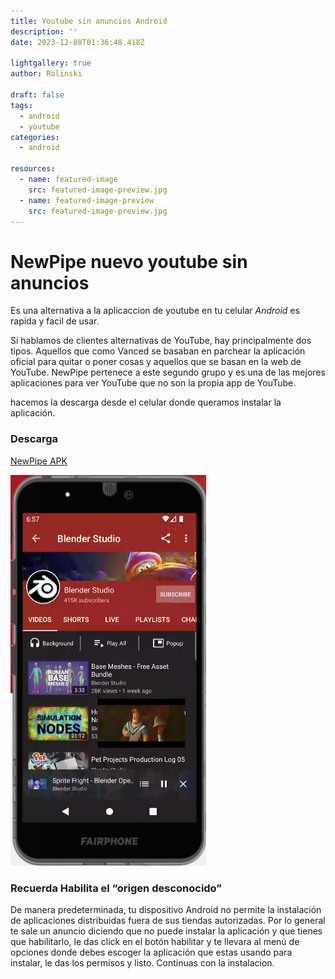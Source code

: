 ```yaml
---
title: Youtube sin anuncios Android
description: ''
date: 2023-12-08T01:36:48.418Z

lightgallery: true
author: Rolinski

draft: false
tags:
  - android
  - youtube
categories:
  - android

resources:
  - name: featured-image
    src: featured-image-preview.jpg
  - name: featured-image-preview
    src: featured-image-preview.jpg
---
```


# NewPipe nuevo youtube sin anuncios

Es una alternativa a la aplicaccion de youtube en tu celular _Android_ es rapida y facil de usar.

Si hablamos de clientes alternativas de YouTube, hay principalmente dos tipos. Aquellos que como Vanced se basaban en parchear la aplicación oficial para quitar o poner cosas y aquellos que se basan en la web de YouTube. NewPipe pertenece a este segundo grupo y es una de las mejores aplicaciones para ver YouTube que no son la propia app de YouTube.

hacemos la descarga desde el celular donde queramos instalar la aplicación.

### Descarga

[NewPipe APK](https://archive.newpipe.net/fdroid/repo/NewPipe_v0.25.2.apk)

![newpipe](newpipe.png)

### Recuerda Habilita el “origen desconocido”

De manera predeterminada, tu dispositivo Android no permite la instalación de aplicaciones distribuidas fuera de sus tiendas autorizadas.
Por lo general te sale un anuncio diciendo que no puede instalar la aplicación y que tienes que habilitarlo, le das click en el botón habilitar y te llevara al menú de opciones donde debes escoger la aplicación que estas usando para instalar, le das los permisos y listo. Continuas con la instalacion.
